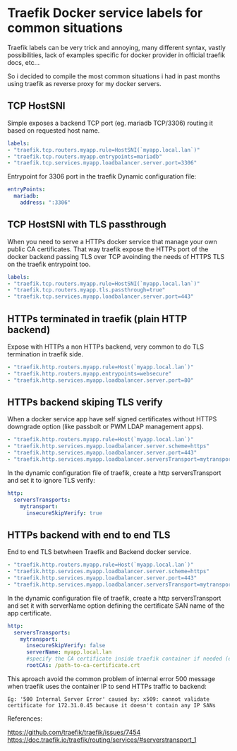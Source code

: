# Traefik Docker service labels for common situations

Traefik labels can be very trick and annoying, many different syntax, vastly possibilities, lack of examples specific for docker provider in official traefik docs, etc...

So i decided to compile the most common situations i had in past months using traefik as reverse proxy for my docker servers.

## TCP HostSNI

Simple exposes a backend TCP port (eg. mariadb TCP/3306) routing it based on requested host name.

```yaml
labels:
- "traefik.tcp.routers.myapp.rule=HostSNI(`myapp.local.lan`)"
- "traefik.tcp.routers.myapp.entrypoints=mariadb"
- "traefik.tcp.services.myapp.loadbalancer.server.port=3306"
```

Entrypoint for 3306 port in the traefik Dynamic configuration file:

```yaml
entryPoints:
  mariadb:
    address: ":3306"
```

## TCP HostSNI with TLS passthrough

When you need to serve a HTTPs docker service that manage your own public CA certificates. That way traefik expose the HTTPs port of the docker backend passing TLS over TCP avoinding the needs of HTTPS TLS on the traefik entrypoint too.

```yaml
labels:
- "traefik.tcp.routers.myapp.rule=HostSNI(`myapp.local.lan`)"
- "traefik.tcp.routers.myapp.tls.passthrough=true"
- "traefik.tcp.services.myapp.loadbalancer.server.port=443"
```

## HTTPs terminated in traefik (plain HTTP backend)

Expose with HTTPs a non HTTPs backend, very common to do TLS termination in traefik side.

```yaml
- "traefik.http.routers.myapp.rule=Host(`myapp.local.lan`)"
- "traefik.http.routers.myapp.entrypoints=websecure"
- "traefik.http.services.myapp.loadbalancer.server.port=80"
```

## HTTPs backend skiping TLS verify

When a docker service app have self signed certificates without HTTPS downgrade option (like passbolt or PWM LDAP management apps).

```yaml
- "traefik.http.routers.myapp.rule=Host(`myapp.local.lan`)"
- "traefik.http.services.myapp.loadbalancer.server.scheme=https"
- "traefik.http.services.myapp.loadbalancer.server.port=443"
- "traefik.http.services.myapp.loadbalancer.serversTransport=mytransport@file""
```

In the dynamic configuration file of traefik, create a http serversTransport and set it to ignore TLS verify:

```yaml
http:
  serversTransports:
    mytransport:
      insecureSkipVerify: true
```

## HTTPs backend with end to end TLS

End to end TLS betwheen Traefik and Backend docker service.

```yaml
- "traefik.http.routers.myapp.rule=Host(`myapp.local.lan`)"
- "traefik.http.services.myapp.loadbalancer.server.scheme=https"
- "traefik.http.services.myapp.loadbalancer.server.port=443"
- "traefik.http.services.myapp.loadbalancer.serversTransport=mytransport@file""
```

In the dynamic configuration file of traefik, create a http serversTransport and set it with serverName option defining the certificate SAN name of the app certificate.

```yaml
http:
  serversTransports:
    mytransport:
      insecureSkipVerify: false
      serverName: myapp.local.lan
      #specify the CA certificate inside traefik container if needed (eg.: custom/non public CA)
      rootCAs: /path-to-ca-certificate.crt
```

This aproach avoid the common problem of internal error 500 message when traefik uses the container IP to send HTTPs traffic to backend:

    Eg: '500 Internal Server Error' caused by: x509: cannot validate certificate for 172.31.0.45 because it doesn't contain any IP SANs

References:

https://github.com/traefik/traefik/issues/7454  
https://doc.traefik.io/traefik/routing/services/#serverstransport_1  